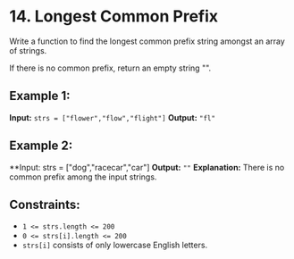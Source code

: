 # 14. Longest Common Prefix

Write a function to find the longest common prefix string amongst an array of strings.

If there is no common prefix, return an empty string "".



## Example 1:

  **Input:** ```strs = ["flower","flow","flight"]```
  **Output:** ```"fl"```

## Example 2:

  **Input: strs = ["dog","racecar","car"]
  **Output:** ```""```
  **Explanation:** There is no common prefix among the input strings.
 

## Constraints:

* ```1 <= strs.length <= 200```
* ```0 <= strs[i].length <= 200```
* ```strs[i]``` consists of only lowercase English letters.
